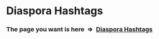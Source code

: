 # Diaspora Hashtags

### The page you want is here&nbsp; ⇒&nbsp; **[Diaspora Hashtags](./hashtags)**
